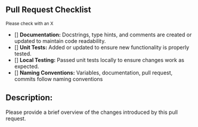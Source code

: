 ## Pull Request Checklist
<small>Please check with an X</small>
- [] **Documentation:** Docstrings, type hints, and comments are created or updated to maintain code readability.
- [] **Unit Tests:** Added or updated to ensure new functionality is properly tested.
- [] **Local Testing:** Passed unit tests locally to ensure changes work as expected.
- [] **Naming Conventions:** Variables, documentation, pull request, commits follow naming conventions

## Description:
Please provide a brief overview of the changes introduced by this pull request.
